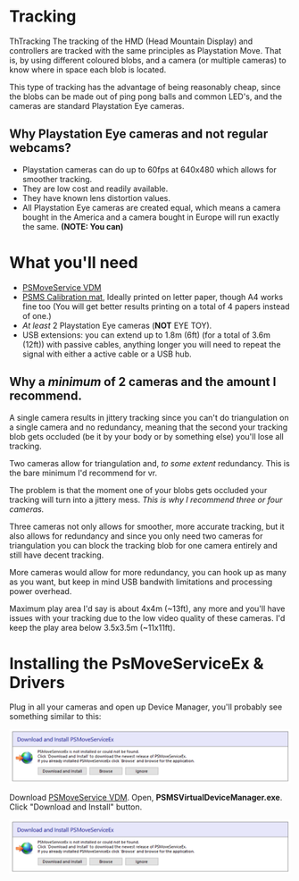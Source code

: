 # Tracking
ThTracking
The tracking of the HMD (Head Mountain Display) and controllers are tracked with the same principles as Playstation Move. That is, by using different coloured blobs, and a camera (or multiple cameras) to know where in space each blob is located.

This type of tracking has the advantage of being reasonably cheap, since the blobs can be made out of ping pong balls and common LED's, and the cameras are standard Playstation Eye cameras.

## Why Playstation Eye cameras and not regular webcams?
- Playstation cameras can do up to 60fps at 640x480 which allows for smoother tracking.
- They are low cost and readily available.
- They have known lens distortion values. 
- All Playstation Eye cameras are created equal, which means a camera bought in the America and a camera bought in Europe will run exactly the same.
**(NOTE: You can)**

# What you'll need
- [PSMoveService VDM](https://github.com/Timocop/PSMoveServiceEx-Virtual-Device-Manager/releases/)
- [PSMS Calibration mat](https://github.com/psmoveservice/PSMoveService/blob/master/misc/calibration/CalibrationMat.pdf), Ideally printed on letter paper, though A4 works fine too (You will get better results printing on a total of 4 papers instead of one.)
- *At least* 2 Playstation Eye cameras (**NOT** EYE TOY).
- USB extensions: you can extend up to 1.8m (6ft) (for a total of 3.6m (12ft)) with passive cables, anything longer you will need to repeat the signal with either a active cable or a USB hub.

## Why a *minimum* of 2 cameras and the amount I recommend.
A single camera results in jittery tracking since you can't do triangulation on a single camera and no redundancy, meaning that the second your tracking blob gets occluded (be it by your body or by something else) you'll lose all tracking.

Two cameras allow for triangulation and, *to some extent* redundancy. This is the bare minimum I'd recommend for vr.

The problem is that the moment one of your blobs gets occluded your tracking will turn into a jittery mess. *This is why I recommend three or four cameras.*

Three cameras not only allows for smoother, more accurate tracking, but it also allows for redundancy and since you only need two cameras for triangulation you can block the tracking blob for one camera entirely and still have decent tracking.

More cameras would allow for more redundancy, you can hook up as many as you want, but keep in mind USB bandwith limitations and processing power overhead. 

Maximum play area I'd say is about 4x4m (~13ft), any more and you'll have issues with your tracking due to the low video quality of these cameras. I'd keep the play area below 3.5x3.5m (~11x11ft).

# Installing the PsMoveServiceEx & Drivers

Plug in all your cameras and open up Device Manager, you'll probably see something similar to this:

![1](img/Tracking/DrvInstall/1.png)

Download [PSMoveService VDM](https://github.com/Timocop/PSMoveServiceEx-Virtual-Device-Manager/releases/).
Open, **PSMSVirtualDeviceManager.exe**. Click "Download and Install" button.

![4](img/Tracking/DrvInstall/4.png)

